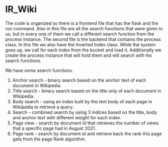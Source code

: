 # IR_Wiki
The code is organized so there is a frontend file that has the flask and the run command. 
Also in this file are all the search functions that were given to us, but in every one of them we call a different search function from the process instance.
The second file is the backend that contains the process class. In this file we also have the Inverted Index class.
While the system goes up, we call for each index from the bucket and load it. 
Additionally we create the process instance that will hold them and will search with his search functions.

We have some search functions.
  1. Anchor search -  binary search based on the anchor text of each document in Wikipedia.
  2. Title search  - binary search based on the title only of each document in Wikipedia.
  3. Body search   - using an index built by the text body of each page in Wikipedia to retrieve a query.
  4. Search   - combined search by using 3 indices based on the title, body and anchor text with different weight for each index.
  5. Page view - search by document id that retrieves the number of views that a specific page had in August 2021. 
  6. Page rank - search by document id and retrieve back the rank this page gets from the page Rank algorithm.
